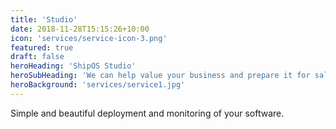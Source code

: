 ```yaml
---
title: 'Studio'
date: 2018-11-28T15:15:26+10:00
icon: 'services/service-icon-3.png'
featured: true
draft: false
heroHeading: 'ShipOS Studio'
heroSubHeading: 'We can help value your business and prepare it for sale.'
heroBackground: 'services/service1.jpg'
---
```

Simple and beautiful deployment and monitoring of your software.